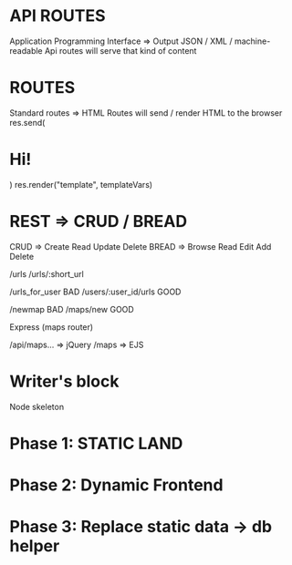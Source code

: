 # API ROUTES

Application Programming Interface => Output JSON / XML / machine-readable
Api routes will serve that kind of content

# ROUTES

Standard routes => HTML
Routes will send / render HTML to the browser
res.send(<h1>Hi!</h1>)
res.render("template", templateVars)

# REST => CRUD / BREAD

CRUD => Create Read Update Delete
BREAD => Browse Read Edit Add Delete

/urls
/urls/:short_url

/urls_for_user BAD
/users/:user_id/urls GOOD

/newmap BAD
/maps/new GOOD

Express (maps router)

/api/maps... => jQuery
/maps => EJS

# Writer's block

Node skeleton

# Phase 1: STATIC LAND

# Phase 2: Dynamic Frontend

# Phase 3: Replace static data -> db helper
